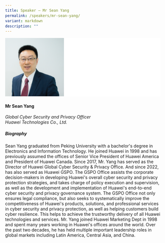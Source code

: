 ```yaml
---
title: Speaker – Mr Sean Yang
permalink: /speakers/mr-sean-yang/
variant: markdown
description: ""
---
```

![](/images/2024%20speakers/Sean_Yang.png)

#### **Mr Sean Yang**

*Global Cyber Security and Privacy Officer <br>
Huawei Technologies Co., Ltd.*


##### **Biography**
Sean Yang graduated from Peking University with a bachelor's degree in
Electronics and Information Technology. He joined Huawei in 1998 and has
previously assumed the offices of Senior Vice President of Huawei America
and President of Huawei Canada. Since 2017, Mr. Yang has served as the
Director of Huawei Global Cyber Security &amp; Privacy Office. And since 2022,
has also served as Huawei GSPO. The GSPO Office assists the corporate
decision-makers in developing Huawei's overall cyber security and privacy
protection strategies, and takes charge of policy execution and supervision,
as well as the development and implementation of Huawei's end-to-end cyber security and privacy governance system. The GSPO Office not only ensures legal compliance, but also seeks to systematically improve the
competitiveness of Huawei's products, solutions, and professional services in cyber security and privacy protection, as well as helping customers build
cyber resilience. This helps to achieve the trustworthy delivery of all Huawei
technologies and services. Mr. Yang joined Huawei Marketing Dept in 1998
and spent many years working in Huawei's offices around the world. Over the past two decades, he has held multiple important leadership roles in global markets including Latin America, Central Asia, and China.